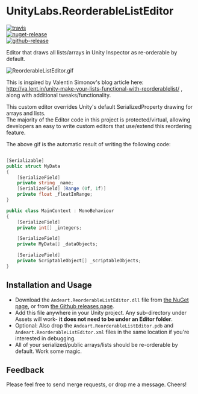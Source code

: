 # UnityLabs.ReorderableListEditor

[![travis](https://img.shields.io/travis/andeart/UnityLabs.ReorderableListEditor.svg)](https://travis-ci.org/andeart/UnityLabs.ReorderableListEditor)<br />
[![nuget-release](https://img.shields.io/nuget/v/Andeart.ReorderableListEditor.svg)](https://www.nuget.org/packages/Andeart.ReorderableListEditor)<br />
[![github-release](https://img.shields.io/github/release/andeart/UnityLabs.ReorderableListEditor.svg)](https://github.com/andeart/UnityLabs.ReorderableListEditor/releases/latest)<br/>

Editor that draws all lists/arrays in Unity Inspector as re-orderable by default.

![ReorderableListEditor.gif](https://user-images.githubusercontent.com/6226493/53707244-0870ee00-3de3-11e9-8f00-e337539401ef.gif)

This is inspired by Valentin Simonov's blog article here: http://va.lent.in/unity-make-your-lists-functional-with-reorderablelist/ , along with additional tweaks/functionality.

This custom editor overrides Unity's default SerializedProperty drawing for arrays and lists.  
The majority of the Editor code in this project is protected/virtual, allowing developers an easy to write custom editors that use/extend this reordering feature.  
  
The above gif is the automatic result of writing the following code:  

```csharp

[Serializable]
public struct MyData
{
    [SerializeField]
    private string _name;
    [SerializeField] [Range (0f, 1f)]
    private float _floatInRange;
}

public class MainContext : MonoBehaviour
{
    [SerializeField]
    private int[] _integers;

    [SerializeField]
    private MyData[] _dataObjects;

    [SerializeField]
    private ScriptableObject[] _scriptableObjects;
}
```  

## Installation and Usage

- Download the `Andeart.ReorderableListEditor.dll` file from [the NuGet page](https://www.nuget.org/packages/Andeart.ReorderableListEditor), or from [the Github releases page](https://github.com/andeart/UnityLabs.ReorderableListEditor/releases/latest).
- Add this file anywhere in your Unity project. Any sub-directory under Assets will work- **it does not need to be under an Editor folder**.
- Optional: Also drop the `Andeart.ReorderableListEditor.pdb` and `Andeart.ReorderableListEditor.xml` files in the same location if you're interested in debugging.
- All of your serialized/public arrays/lists should be re-orderable by default. Work some magic.

## Feedback

Please feel free to send merge requests, or drop me a message. Cheers!
